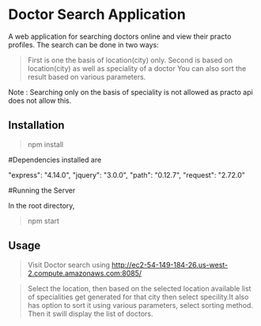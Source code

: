 Doctor Search Application
=========================

A web application for searching doctors online and view their practo profiles. The search can be done in two ways:

>First is one the basis of location(city) only.
>Second is based on location(city) as well as speciality of a doctor
>You can also sort the result based on various parameters.

Note : Searching only on the basis of speciality is not allowed as practo api does not allow this.

Installation
------------
>npm install

#Dependencies installed are

"express": "4.14.0",
"jquery": "3.0.0",
"path": "0.12.7",
"request": "2.72.0"

#Running the Server

In the root directory,
>npm start

Usage
-----

>Visit Doctor search using http://ec2-54-149-184-26.us-west-2.compute.amazonaws.com:8085/

>Select the location, then based on the selected location available list of specialities get generated for that city then select specility.It also has option to sort it using various parameters, select sorting method. Then it swill display the list of doctors.


